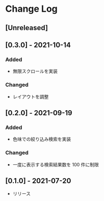 # Change Log

## [Unreleased]

## [0.3.0] - 2021-10-14

### Added

- 無限スクロールを実装

### Changed

- レイアウトを調整

## [0.2.0] - 2021-09-19

### Added

- 色味での絞り込み検索を実装

### Changed

- 一度に表示する検索結果数を 100 件に制限

## [0.1.0] - 2021-07-20

- リリース
